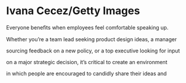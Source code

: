 # Ivana Cecez/Getty Images

Everyone beneﬁts when employees feel comfortable speaking up.

Whether you’re a team lead seeking product design ideas, a manager

sourcing feedback on a new policy, or a top executive looking for input

on a major strategic decision, it’s critical to create an environment

in which people are encouraged to candidly share their ideas and
